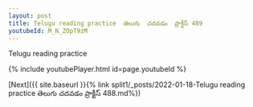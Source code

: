 ```yaml
---
layout: post
title: Telugu reading practice  తెలుగు  చదవడం  ప్రాక్టీస్ 489
youtubeId: M_N_ZOpT9zM
---
```

 
 
Telugu reading practice
 
 
 
 
 


{% include youtubePlayer.html id=page.youtubeId %}
 
[Next]({{ site.baseurl }}{% link  split1/_posts/2022-01-18-Telugu reading practice  తెలుగు  చదవడం  ప్రాక్టీస్ 488.md%})
 
